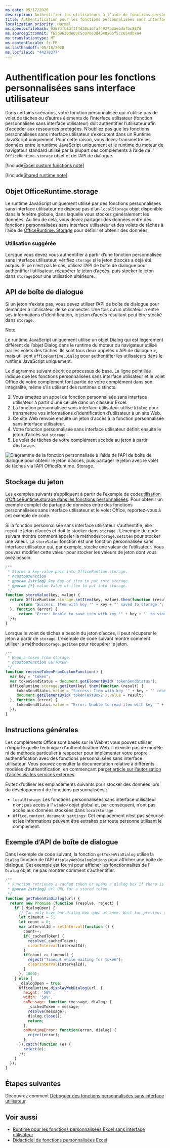 ```yaml
---
ms.date: 05/17/2020
description: Authentifier les utilisateurs à l’aide de fonctions personnalisées dans Excel qui n’utilisent pas le volet Office.
title: Authentification pour les fonctions personnalisées sans interface utilisateur
localization_priority: Normal
ms.openlocfilehash: 93073fb23f3f4d30c36faf4927a3aebdafbc887d
ms.sourcegitcommit: f62d9630de69c5c070e3d4048205f5cc654db7e4
ms.translationtype: MT
ms.contentlocale: fr-FR
ms.lasthandoff: 05/18/2020
ms.locfileid: "44278377"
---
```

# <a name="authentication-for-ui-less-custom-functions"></a>Authentification pour les fonctions personnalisées sans interface utilisateur

Dans certains scénarios, votre fonction personnalisée qui n’utilise pas de volet de tâches ou d’autres éléments de l’interface utilisateur (fonction personnalisée sans interface utilisateur) doit authentifier l’utilisateur afin d’accéder aux ressources protégées. N’oubliez pas que les fonctions personnalisées sans interface utilisateur s’exécutent dans un Runtime JavaScript uniquement. Pour cette raison, vous devez transmettre les données entre le runtime JavaScript uniquement et le runtime du moteur de navigateur standard utilisé par la plupart des compléments à l’aide de l' `OfficeRuntime.storage` objet et de l’API de dialogue.

[!include[Excel custom functions note](../includes/excel-custom-functions-note.md)]

[!include[Shared runtime note](../includes/shared-runtime-note.md)]

## <a name="officeruntimestorage-object"></a>Objet OfficeRuntime.storage

Le runtime JavaScript uniquement utilisé par des fonctions personnalisées sans interface utilisateur ne dispose pas d’un `localStorage` objet disponible dans la fenêtre globale, dans laquelle vous stockez généralement les données. Au lieu de cela, vous devez partager des données entre des fonctions personnalisées sans interface utilisateur et des volets de tâches à l’aide de [OfficeRuntime. Storage](/javascript/api/office-runtime/officeruntime.storage) pour définir et obtenir des données.

### <a name="suggested-usage"></a>Utilisation suggérée

Lorsque vous devez vous authentifier à partir d’une fonction personnalisée sans interface utilisateur, vérifiez `storage` si le jeton d’accès a déjà été acquis. Si ce n’est pas le cas, utilisez l’API de boîte de dialogue pour authentifier l’utilisateur, récupérer le jeton d’accès, puis stocker le jeton dans `storage`pour une utilisation ultérieure.

## <a name="dialog-api"></a>API de boîte de dialogue

Si un jeton n’existe pas, vous devez utiliser l’API de boîte de dialogue pour demander à l’utilisateur de se connecter. Une fois qu’un utilisateur a entré ses informations d’identification, le jeton d’accès résultant peut être stocké dans `storage`.

> [!NOTE]
> Le runtime JavaScript uniquement utilise un objet Dialog qui est légèrement différent de l’objet Dialog dans le runtime du moteur du navigateur utilisé par les volets des tâches. Ils sont tous deux appelés « API de dialogue », mais utilisent `OfficeRuntime.Dialog` pour authentifier les utilisateurs dans le runtime JavaScript uniquement.

Le diagramme suivant décrit ce processus de base. La ligne pointillée indique que les fonctions personnalisées sans interface utilisateur et le volet Office de votre complément font partie de votre complément dans son intégralité, même s’ils utilisent des runtimes distincts.

1. Vous émettez un appel de fonction personnalisée sans interface utilisateur à partir d’une cellule dans un classeur Excel.
2. La fonction personnalisée sans interface utilisateur utilise `Dialog` pour transmettre vos informations d’identification d’utilisateur à un site Web.
3. Ce site Web renvoie ensuite un jeton d’accès à la fonction personnalisée sans interface utilisateur.
4. Votre fonction personnalisée sans interface utilisateur définit ensuite le jeton d’accès sur `storage` .
5. Le volet de tâches de votre complément accède au jeton à partir de`storage`.

![Diagramme de la fonction personnalisée à l’aide de l’API de boîte de dialogue pour obtenir le jeton d’accès, puis partager le jeton avec le volet de tâches via l’API OfficeRuntime. Storage.](../images/authentication-diagram.png "Diagramme d’authentification.")

## <a name="storing-the-token"></a>Stockage du jeton

Les exemples suivants s’appliquent à partir de l’exemple de code[utilisation d’OfficeRuntime.storage dans les fonctions personnalisées](https://github.com/OfficeDev/PnP-OfficeAddins/tree/master/Excel-custom-functions/AsyncStorage). Pour obtenir un exemple complet de partage de données entre des fonctions personnalisées sans interface utilisateur et le volet Office, reportez-vous à cet exemple de code.

Si la fonction personnalisée sans interface utilisateur s’authentifie, elle reçoit le jeton d’accès et doit le stocker dans `storage` . L’exemple de code suivant montre comment appeler la méthode`storage.setItem` pour stocker une valeur. La `storeValue` fonction est une fonction personnalisée sans interface utilisateur qui, par exemple, stocke une valeur de l’utilisateur. Vous pouvez modifier cette valeur pour stocker les valeurs de jeton dont vous avez besoin.

```js
/**
 * Stores a key-value pair into OfficeRuntime.storage.
 * @customfunction
 * @param {string} key Key of item to put into storage.
 * @param {*} value Value of item to put into storage.
 */
function storeValue(key, value) {
  return OfficeRuntime.storage.setItem(key, value).then(function (result) {
      return "Success: Item with key '" + key + "' saved to storage.";
  }, function (error) {
      return "Error: Unable to save item with key '" + key + "' to storage. " + error;
  });
}
```

Lorsque le volet de tâches a besoin du jeton d’accès, il peut récupérer le jeton à partir de `storage`. L’exemple de code suivant montre comment utiliser la méthode`storage.getItem` pour récupérer le jeton.

```js
/**
 * Read a token from storage.
 * @customfunction GETTOKEN
 */
function receiveTokenFromCustomFunction() {
  var key = "token";
  var tokenSendStatus = document.getElementById('tokenSendStatus');
  OfficeRuntime.storage.getItem(key).then(function (result) {
     tokenSendStatus.value = "Success: Item with key '" + key + "' read from storage.";
     document.getElementById('tokenTextBox2').value = result;
  }, function (error) {
     tokenSendStatus.value = "Error: Unable to read item with key '" + key + "' from storage. " + error;
  });
}
```

## <a name="general-guidance"></a>Instructions générales

Les compléments Office sont basés sur le Web et vous pouvez utiliser n’importe quelle technique d’authentification Web. Il n’existe pas de modèle ni de méthode particulier à respecter pour implémenter votre propre authentification avec des fonctions personnalisées sans interface utilisateur. Vous pouvez consulter la documentation relative à différents modèles d’authentification, en commençant par[cet article sur l’autorisation d’accès via les services externes](../develop/auth-external-add-ins.md).  

Évitez d’utiliser les emplacements suivants pour stocker des données lors du développement de fonctions personnalisées :  

- `localStorage`: Les fonctions personnalisées sans interface utilisateur n’ont pas accès à l' `window` objet global et, par conséquent, n’ont pas accès aux données stockées dans `localStorage` .
- `Office.context.document.settings`: Cet emplacement n’est pas sécurisé et les informations peuvent être extraites par toute personne utilisant le complément.

## <a name="dialog-box-api-example"></a>Exemple d’API de boîte de dialogue

Dans l’exemple de code suivant, la fonction `getTokenViaDialog` utilise la `Dialog` fonction de l’API `displayWebDialogOptions` pour afficher une boîte de dialogue. Cet exemple est fourni pour afficher les fonctionnalités de l' `Dialog` objet, ne pas montrer comment s’authentifier.

```JavaScript
/**
 * Function retrieves a cached token or opens a dialog box if there is no saved token. Note that this is not a sufficient example of authentication but is intended to show the capabilities of the Dialog object.
 * @param {string} url URL for a stored token.
 */
function getTokenViaDialog(url) {
  return new Promise (function (resolve, reject) {
    if (_dialogOpen) {
      // Can only have one dialog box open at once. Wait for previous dialog box's token.
      let timeout = 5;
      let count = 0;
      var intervalId = setInterval(function () {
        count++;
        if(_cachedToken) {
          resolve(_cachedToken);
          clearInterval(intervalId);
        }
        if(count >= timeout) {
          reject("Timeout while waiting for token");
          clearInterval(intervalId);
        }
      }, 1000);
    } else {
      _dialogOpen = true;
      OfficeRuntime.displayWebDialog(url, {
        height: '50%',
        width: '50%',
        onMessage: function (message, dialog) {
          _cachedToken = message;
          resolve(message);
          dialog.close();
          return;
        },
        onRuntimeError: function(error, dialog) {
          reject(error);
        },
      }).catch(function (e) {
        reject(e);
      });
    }
  });
}
```

## <a name="next-steps"></a>Étapes suivantes
Découvrez comment [Déboguer des fonctions personnalisées sans interface utilisateur](custom-functions-debugging.md).

## <a name="see-also"></a>Voir aussi

* [Runtime pour les fonctions personnalisées Excel sans interface utilisateur](custom-functions-runtime.md)
* [Didacticiel de fonctions personnalisées Excel](excel-tutorial-custom-functions.md)
